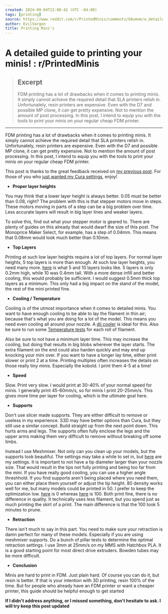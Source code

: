 ```yaml
---
created: 2024-09-04T22:08:42 (UTC -04:00)
tags: [printing]
source: https://www.reddit.com/r/PrintedMinis/comments/68umnm/a_detailed_guide_to_printing_your_minis/
author: EvilVargon
title: Printing Mini's
---
```


# A detailed guide to printing your minis! : r/PrintedMinis

> ## Excerpt
> FDM printing has a lot of drawbacks when it comes to printing minis. It simply cannot achieve the required detail that SLA printers relish in. Unfortunately, resin printers are expensive. Even with the D7 and possible MP clone, it can get pretty expensive. Not to mention the amount of post processing. In this post, I intend to equip you with the tools to print your minis on your regular cheap FDM printer.

---
FDM printing has a lot of drawbacks when it comes to printing minis. It simply cannot achieve the required detail that SLA printers relish in. Unfortunately, resin printers are expensive. Even with the D7 and possible MP clone, it can get pretty expensive. Not to mention the amount of post processing. In this post, I intend to equip you with the tools to print your minis on your regular cheap FDM printer.

This post is thanks to the great feedback received on [my previous post](https://www.reddit.com/r/3Dprinting/comments/68jofs/004mm_layers_are_starting_to_grow_on_me/). For those of you who [just wanted my Cura settings](http://image.prntscr.com/image/8afac42592c842999eac615530fc84d0.png), enjoy!

-   **Proper layer heights**
    

You may think that a lower layer height is always better. 0.05 must be better than 0.08, right? The problem with this is that stepper motors move in steps. These motors moving in parts of a step can be a big problem over time. Less accurate layers will result in big layer lines and weaker layers.

To solve this, find out what your stepper motor is geared to. There are plenty of guides on this already that would dwarf the size of this post. The Monoprice Maker Select, for example, has a step of 0.04mm. This means that 0.08mm would look much better than 0.10mm.

-   **Top Layers**
    

Printing at such low layer heights require a lot of top layers. For normal layer heights, 5 top layers is more than enough. At such low layer heights, you need many more. [here](http://image.prntscr.com/image/2a02e9cd331a4b36a01e4722edf46fb0.png) is what 5 and 10 layers looks like. 5 layers is only 0.2mm high, while 10 was 0.4mm tall. With a more dense infill and better cooling, this would probably be sufficient. I would suggest 0.5mm thick top layers as a minimum. This only had a big impact on the stand of the model, the rest of the mini printed fine.

-   **Cooling / Temperature**
    

Cooling is of the utmost importance when it comes to detailed minis. You want to have enough cooling to be able to lay the filament in thin air; because that's what you are doing for a lot of the model. This means you need even cooling all around your nozzle. A [dii cooler](http://www.thingiverse.com/thing:1025471) is ideal for this. Also be sure to run some [Temperature tests](http://www.thingiverse.com/thing:696093) for each roll of filament.

Also be sure to not have a minimum layer time. This may increase the cooling, but doing that results in big blobs wherever the layer starts. The extra filament on the end could also harden quickly and may end up knocking your mini over. If you want to have a longer lay time, either print slower or print 2 at a time. Printing multiples often increases the details on those really tiny minis. Especially the kobold. I print them 4-5 at a time!

-   **Speed**
    

Slow. Print very slow. I would print at 30-40% of your normal speed for minis. I generally print 45-60mm/s, so for minis I print 20-25mm/s. This gives more time per layer for cooling, which is the ultimate goal here.

-   **Supports**
    

Don't use slicer made supports. They are either difficult to remove or useless in my experience. S3D may have better options than Cura, but they still use a similar concept. Build straight up from the next point down. This hurts arms and legs. The supports often fully enclose the legs and the upper arms making them very difficult to remove without breaking off some limbs.

Instead I use Meshmixer. Not only can you clean up your models, but the supports look beautiful. The settings may take a while to set in, but [here](http://image.prntscr.com/image/2d1767f9d2f147f4b977c50e6b2ebe45.png) are my settings. It is important to not have a tip diameter larger than your nozzle size. That would result in the tips not fully printing and being too far from the mini. If you have really good cooling, you can use a higher angle threshhold. If you find supports aren't being placed where you need them, you can either place them yourself or adjust the tip height. 80 density works well for me, but many models could be printed in 50. I prefer to keep the optimization low. [here](http://image.prntscr.com/image/4008165cf2f648489c41d2d094dce265.png) is 0 whereas [here](http://image.prntscr.com/image/eb07d075e9cf459cafeb74e432808654.png) is 100. Both print fine, there is no difference in quality. It technically uses less filament, but you spend just as much printing the skirt of a print. The main difference is that the 100 took 5 minutes to prune.

-   **Retraction**
    

There isn't much to say in this part. You need to make sure your retraction is damn perfect for many of these models. Especially if you are using meshmixer supports. Do a bunch of pillar tests to determine the optimal retraction settings. I use 3mm at 25mm/s on my MMS with Hatchbox PLA. It is a good starting point for most direct drive extruders. Bowden tubes may be more difficult.

-   **Conclusion**
    

Minis are hard to print in FDM. Just plain hard. Of course you can do it, but resin is better. If that is your intention with 3D printing, resin 100% of the time. But for people who already have an FDM printer or want a cheaper printer, this guide should be helpful enough to get started

**If I didn't address anything, or I missed something, don't hesitate to ask. I will try keep this post updated**
